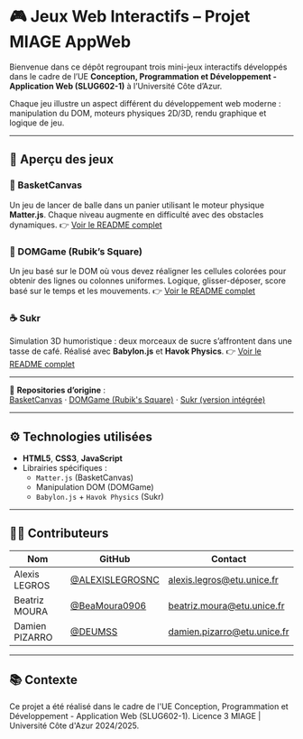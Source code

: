 # 🎮 Jeux Web Interactifs – Projet MIAGE AppWeb

Bienvenue dans ce dépôt regroupant trois mini-jeux interactifs développés dans le cadre de l’UE **Conception, Programmation et Développement - Application Web (SLUG602-1)** à l’Université Côte d’Azur.

Chaque jeu illustre un aspect différent du développement web moderne : manipulation du DOM, moteurs physiques 2D/3D, rendu graphique et logique de jeu.

---

## 🔗 Aperçu des jeux

### 🏀 BasketCanvas
Un jeu de lancer de balle dans un panier utilisant le moteur physique **Matter.js**. Chaque niveau augmente en difficulté avec des obstacles dynamiques.
👉 [Voir le README complet](./games/BasketCanvas/README.md)


### 🧊 DOMGame (Rubik’s Square)
Un jeu basé sur le DOM où vous devez réaligner les cellules colorées pour obtenir des lignes ou colonnes uniformes. Logique, glisser-déposer, score basé sur le temps et les mouvements.
👉 [Voir le README complet](./games/DOMGame/README.md)

### ☕ Sukr
Simulation 3D humoristique : deux morceaux de sucre s’affrontent dans une tasse de café. Réalisé avec **Babylon.js** et **Havok Physics**.
👉 [Voir le README complet](./games/Sukr/README.md)

---

🔗 **Repositories d’origine** :  
[BasketCanvas](https://github.com/DEUMSS/BasketCanvas) · [DOMGame (Rubik's Square)](https://github.com/ALEXISLEGROSNC/DOMGame) · [Sukr (version intégrée)](https://github.com/ALEXISLEGROSNC/BABYLONGame)

---

## ⚙️ Technologies utilisées

- **HTML5**, **CSS3**, **JavaScript**
- Librairies spécifiques : 
  - `Matter.js` (BasketCanvas)
  - Manipulation DOM (DOMGame)
  - `Babylon.js` + `Havok Physics` (Sukr)

---

## 👨‍💻 Contributeurs

| Nom              | GitHub                      | Contact                          |
|------------------|-----------------------------|----------------------------------|
| Alexis LEGROS    | [@ALEXISLEGROSNC](https://github.com/ALEXISLEGROSNC) | alexis.legros@etu.unice.fr       |
| Beatriz MOURA    | [@BeaMoura0906](https://github.com/BeaMoura0906)     | beatriz.moura@etu.unice.fr       |
| Damien PIZARRO   | [@DEUMSS](https://github.com/DEUMSS)                 | damien.pizarro@etu.unice.fr      |

---

## 📚 Contexte
Ce projet a été réalisé dans le cadre de l'UE Conception, Programmation et Développement - Application Web (SLUG602-1).
Licence 3 MIAGE | Université Côte d'Azur 2024/2025.
